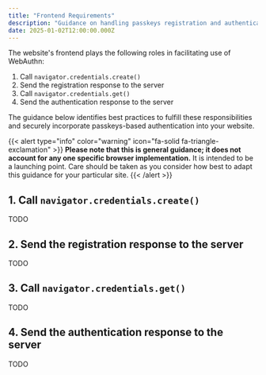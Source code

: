 ```yaml
---
title: "Frontend Requirements"
description: "Guidance on handling passkeys registration and authentication in the browser"
date: 2025-01-02T12:00:00.000Z
---
```


The website's frontend plays the following roles in facilitating use of WebAuthn:

1. Call `navigator.credentials.create()`
2. Send the registration response to the server
3. Call `navigator.credentials.get()`
4. Send the authentication response to the server

The guidance below identifies best practices to fulfill these responsibilities
and securely incorporate passkeys-based authentication into your website.

{{< alert type="info" color="warning" icon="fa-solid fa-triangle-exclamation" >}}
**Please note that this is general guidance; it does not account
for any one specific browser implementation.**
It is intended to be a launching point. Care should be taken as you consider
how best to adapt this guidance for your particular site.
{{< /alert >}}

## 1. Call `navigator.credentials.create()`

TODO

## 2. Send the registration response to the server

TODO

## 3. Call `navigator.credentials.get()`

TODO

## 4. Send the authentication response to the server

TODO
